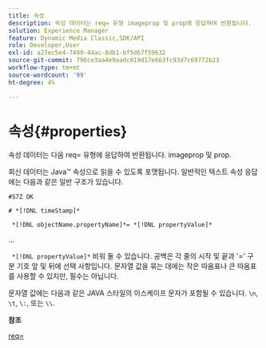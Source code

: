 ```yaml
---
title: 속성
description: 속성 데이터는 req= 유형 imageprop 및 prop에 응답하여 반환됩니다.
solution: Experience Manager
feature: Dynamic Media Classic,SDK/API
role: Developer,User
exl-id: a27ec5e4-7499-44ac-8db1-bf5d67f59632
source-git-commit: 790ce3aa4e9aadc019d17e663fc93d7c69772b23
workflow-type: tm+mt
source-wordcount: '99'
ht-degree: 4%

---
```


# 속성{#properties}

속성 데이터는 다음 req= 유형에 응답하여 반환됩니다. imageprop 및 prop.

회신 데이터는 Java™ 속성으로 읽을 수 있도록 포맷됩니다. 일반적인 텍스트 속성 응답에는 다음과 같은 일반 구조가 있습니다.

`#S7Z OK`

`# *[!DNL timeStamp]*`

` *[!DNL objectName.propertyName]*= *[!DNL propertyValue]*`

...

` *[!DNL propertyValue]*` 비워 둘 수 있습니다. 공백은 각 줄의 시작 및 끝과 &#39;=&#39; 구분 기호 앞 및 뒤에 선택 사항입니다. 문자열 값을 묶는 데에는 작은 따옴표나 큰 따옴표를 사용할 수 있지만, 필수는 아닙니다.

문자열 값에는 다음과 같은 JAVA 스타일의 이스케이프 문자가 포함될 수 있습니다. `\n`, `\t`, `\:`, 또는 `\\`.

**참조**

[req=](../../../../../ir-api/http-protocol/image-rendering-api-ref/c-ir-http-protocol-ref/c-ir-http-protocol-command-reference/r-ir-req.md#reference-792b1a663fb64261bd2de2a209b847fb)
